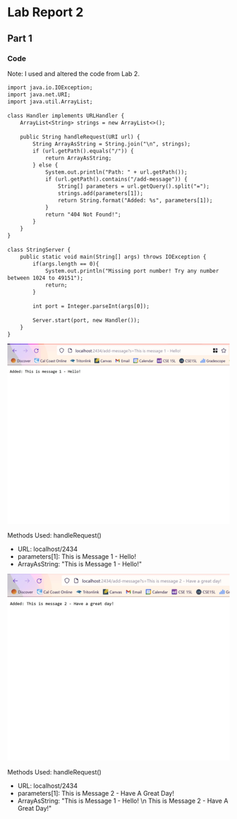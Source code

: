 # Lab Report 2
## Part 1

### Code
Note: I used and altered the code from Lab 2.
```
import java.io.IOException;
import java.net.URI;
import java.util.ArrayList;

class Handler implements URLHandler {
    ArrayList<String> strings = new ArrayList<>();

    public String handleRequest(URI url) {
        String ArrayAsString = String.join("\n", strings);
        if (url.getPath().equals("/")) {
            return ArrayAsString;
        } else {
            System.out.println("Path: " + url.getPath());
            if (url.getPath().contains("/add-message")) {
                String[] parameters = url.getQuery().split("=");
                strings.add(parameters[1]);
                return String.format("Added: %s", parameters[1]);
            }
            return "404 Not Found!";
        }
    }
}

class StringServer {
    public static void main(String[] args) throws IOException {
        if(args.length == 0){
            System.out.println("Missing port number! Try any number between 1024 to 49151");
            return;
        }

        int port = Integer.parseInt(args[0]);

        Server.start(port, new Handler());
    }
}

```
![Image](2.1.1.jpg)

Methods Used: handleRequest()
* URL: localhost/2434
* parameters[1]: This is Message 1 - Hello!
* ArrayAsString: "This is Message 1 - Hello!"

![Image](2.1.2.jpg)

Methods Used: handleRequest()
* URL: localhost/2434
* parameters[1]: This is Message 2 - Have A Great Day!
* ArrayAsString: "This is Message 1 - Hello! \n This is Message 2 - Have A Great Day!"
